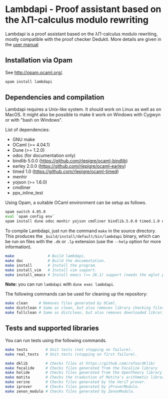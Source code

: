 Lambdapi - Proof assistant based on the λΠ-calculus modulo rewriting
====================================================================

Lambdapi is a proof assistant based on the λΠ-calculus modulo rewriting,
mostly compatible with the proof checker Dedukti.
More details are given in the [user manual](USER_MANUAL.md)

Installation via Opam
---------------------

See http://opam.ocaml.org/.

```bash
opam install lambdapi
```

Dependencies and compilation
----------------------------

Lambdapi requires a Unix-like system. It should work on Linux as well as on
MacOS. It might also be possible to make it work on Windows with Cygwyn or
with "bash on Windows".

List of dependencies:
 - GNU make
 - OCaml (>= 4.04.1)
 - Dune (>= 1.2.0)
 - odoc (for documentation only)
 - bindlib 5.0.0 (https://github.com/rlepigre/ocaml-bindlib)
 - earley 2.0.0 (https://github.com/rlepigre/ocaml-earley)
 - timed 1.0 (https://github.com/rlepigre/ocaml-timed)
 - menhir
 - yojson (>= 1.6.0)
 - cmdliner
 - ppx\_inline\_test

Using Opam, a suitable OCaml environment can be setup as follows.
```bash
opam switch 4.05.0
eval `opam config env`
opam install dune odoc menhir yojson cmdliner bindlib.5.0.0 timed.1.0 earley.2.0.0 ppx_inline_test
```

To compile Lambdapi, just run the command `make` in the source directory.
This produces the `_build/install/default/bin/lambdapi` binary, which can
be run on files with the `.dk` or `.lp` extension (use the `--help` option
for more information).

```bash
make               # Build lambdapi.
make doc           # Build the documentation.
make install       # Install the program.
make install_vim   # Install vim support.
make install_emacs # Install emacs (>= 26.1) support (needs the eglot package)
```

**Note:** you can run `lambdapi` with `dune exec lambdapi`.

The following commands can be used for cleaning up the repository:
```bash
make clean     # Removes files generated by OCaml.
make distclean # Same as clean, but also removes library checking files.
make fullclean # Same as distclean, but also removes downloaded libraries.
```

Tests and supported libraries
-----------------------------

You can run tests using the following commands.
```bash
make tests        # Unit tests (not stopping on failure).
make real_tests   # Unit tests (stopping on first failure).

make dklib        # Checks files at https://github.com/rafoo/dklib/
make focalide     # Checks files generated from the Focalize library
make holide       # Checks files generated from the OpenTheory library
make matita       # Checks the traduction of Matita's arithmetic library.
make verine       # Checks files generated by the VeriT prover.
make iprover      # Checks files generated by iProverModulo.
make zenon_modulo # Checks files generated by ZenonModulo.
```
